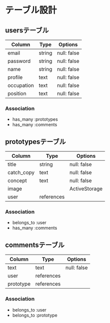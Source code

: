 # テーブル設計

## usersテーブル

| Column     |  Type   |  Options     |
| --------   |  ------ |  ----------- |
| email      |  string |  null: false |
| password   |  string |  null: false |
| name       |  string |  null: false |
| profile    |  text   |  null: false |
| occupation |  text   |  null: false |
| position   |  text   |  null: false |

### Association

- has_many :prototypes
- has_many :comments 

##  prototypesテーブル

| Column     |  Type       |  Options       |
| --------   |  ---------- |  ------------  |
| title      |  string     |  null: false   |
| catch_copy |  text       |  null: false   |
| concept    |  text       |  null: false   |
| image      |             |  ActiveStorage |
| user       |  references |                |

### Association

- belongs_to  :user
- has_many     :comments

## commentsテーブル

| Column    |  Type       |  Options    |
| --------- |  ---------- |  ---------- |
| text      |  text       | null: false |
| user      |  references |             |
| prototype |  references |             |


### Association

- belongs_to  :user
- belongs_to  :prototype

